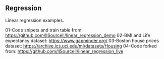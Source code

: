 ## Regression
Linear regression examples.

01-Code snipets and train table from: https://github.com/llSourcell/linear_regression_demo
02-BMI and Life expectancy dataset: https://www.gapminder.org/
03-Boston house prices dataset: https://archive.ics.uci.edu/ml/datasets/Housing
04-Code forked from: https://github.com/llSourcell/linear_regression_live